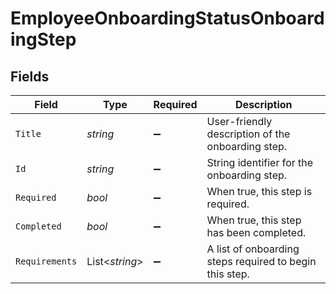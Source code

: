 # EmployeeOnboardingStatusOnboardingStep


## Fields

| Field                                                   | Type                                                    | Required                                                | Description                                             |
| ------------------------------------------------------- | ------------------------------------------------------- | ------------------------------------------------------- | ------------------------------------------------------- |
| `Title`                                                 | *string*                                                | :heavy_minus_sign:                                      | User-friendly description of the onboarding step.       |
| `Id`                                                    | *string*                                                | :heavy_minus_sign:                                      | String identifier for the onboarding step.              |
| `Required`                                              | *bool*                                                  | :heavy_minus_sign:                                      | When true, this step is required.                       |
| `Completed`                                             | *bool*                                                  | :heavy_minus_sign:                                      | When true, this step has been completed.                |
| `Requirements`                                          | List<*string*>                                          | :heavy_minus_sign:                                      | A list of onboarding steps required to begin this step. |